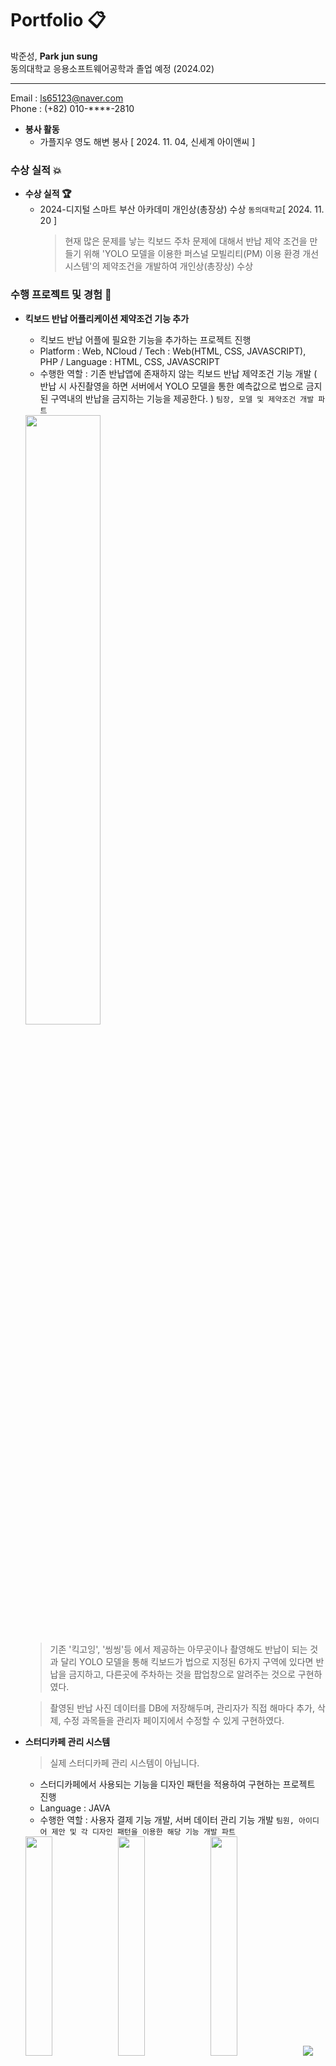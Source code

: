 # Portfolio :clipboard:
박준성, <b>Park jun sung</b></br>
동의대학교 응용소프트웨어공학과 졸업 예정 (2024.02)

---

Email : ls65123@naver.com</br>
Phone : (+82) 010-****-2810

- <b>봉사 활동</b>
  - 가플지우 영도 해변 봉사 [ 2024. 11. 04, 신세계 아이앤씨 ]

### 수상 실적  :boom:
- <b>수상 실적 :trophy:</b>
  - 2024-디지털 스마트 부산 아카데미 개인상(총장상) 수상 ```동의대학교```[ 2024. 11. 20 ]
    > 현재 많은 문제를 낳는 킥보드 주차 문제에 대해서 반납 제약 조건을 만들기 위해 'YOLO 모델을 이용한 퍼스널 모빌리티(PM) 이용 환경 개선 시스템'의 제약조건을 개발하여 개인상(총장상) 수상  
### 수행 프로젝트 및 경험 :seedling:
- **킥보드 반납 어플리케이션 제약조건 기능 추가**
  - 킥보드 반납 어플에 필요한 기능을 추가하는 프로젝트 진행
  - Platform : Web, NCloud / Tech : Web(HTML, CSS, JAVASCRIPT), PHP / Language : HTML, CSS, JAVASCRIPT
  - 수행한 역할 :  기존 반납앱에 존재하지 않는 킥보드 반납 제약조건 기능 개발  ( 반납 시 사진촬영을 하면 서버에서 YOLO 모델을 통한 예측값으로 법으로 금지된 구역내의 반납을 금지하는 기능을 제공한다. ) ```팀장, 모델 및 제약조건 개발 파트```
  <img src="https://github.com/AnHyeontaek/Portfolio/assets/81468759/a2b96570-9a85-4e6c-a00c-ea9aff57c3ec" width="50%" height="50%"/>

  > 기존 '킥고잉', '씽씽'등 에서 제공하는 아무곳이나 촬영해도 반납이 되는 것과 달리 YOLO 모델을 통해 킥보드가 법으로 지정된 6가지 구역에 있다면 반납을 금지하고, 다른곳에 주차하는 것을 팝업창으로 알려주는 것으로 구현하였다. 
  
  > 촬영된 반납 사진 데이터를 DB에 저장해두며, 관리자가 직접 해마다 추가, 삭제, 수정 과목들을 관리자 페이지에서 수정할 수 있게 구현하였다.

- **스터디카페 관리 시스템**
  > 실제 스터디카페 관리 시스템이 아닙니다. 
  - 스터디카페에서 사용되는 기능을 디자인 패턴을 적용하여 구현하는 프로젝트 진행
  - Language : JAVA
  - 수행한 역할 : 사용자 결제 기능 개발, 서버 데이터 관리 기능 개발 ```팀원, 아이디어 제안 및 각 디자인 패턴을 이용한 해당 기능 개발 파트```
  <img src="https://github.com/AnHyeontaek/Portfolio/assets/81468759/faef1ccd-619a-4a86-9e77-08d533ecb5f7" width="30%" heigth="30%"/>
  <img src="https://github.com/AnHyeontaek/Portfolio/assets/81468759/f4d05421-050f-4510-b24f-7302d0a36242" width="30%" height="30%"/>
  <img src="https://github.com/AnHyeontaek/Portfolio/assets/81468759/8c611f53-c111-4b59-83c3-5f70f001f92c" width="30%" height="30%"/>
  <img src="http:"
  
  > 사용자와 관리자 간의 상호작용을 목표로 하는 정보 교환 서비스를 제공한다.

  > Builder Pattern(빌더 패턴)을 적용하여 사용자의 결제 정보를 입력받는데 필수 정보와 선택 정보를 구분하여 객체 생성을 깔끔하고 유연하게 하고, Strategy Pattern(전략 패턴)을 적용하여 데이터 추가, 조회, 삭제 등 비슷한 행위를 하는 기능들을 쉽게 접근하여 관리할 수 있게 한다. 

- **기숙사 관리 시스템**
  > 실제 기숙사 관리 시스템이 아닙니다. 
  - 기숙사 호실 관리, 관생 관리, 외박 정보 관리 기능을 포함한 전반적인 기숙사 관리 시스템
  - Language : PL/SQL 
  - 수행한 역할 : 관생 정보 입력, 수정, 삭제 조회와 같은 관생 정보의 CRUD 기능 개발 ```팀원, 관생 정보 관리 파트```

- **ROS를 활용한 자율주행 시스템**
  - 주어진 운전면허시험장 지도에서 로봇이 정해진 경로대로 이동하며 정지선, 신호등, 차선 등 장애물을 인식하며 실제 운전면허 시험장처럼 주행하는 시스템
  - Platform : Linux / Tech : ROS / Language : PYTHON
  - 수행한 역할 : ROS를 활용한 전반적인 주행 기능 개발(카메라 및 라이다 센서를 이용하여 객체를 인식하고 상황에 맞게 주행하는 기능을 제공한다.)```팀장, 주행 기능 및 객체 인식 기능 개발 파트```
  <img src="https://github.com/AnHyeontaek/Portfolio/assets/81468759/5352712f-82f5-4f0e-ae3e-0aa17719a7d1" width="30%" height="30%"/>
  <img src="https://github.com/AnHyeontaek/Portfolio/assets/81468759/9dc30dee-ed03-4b16-a306-93f67adf4434" width="30%" height="30%"/>
  <img src="https://github.com/AnHyeontaek/Portfolio/assets/81468759/d38d2960-63f2-4c39-ae14-99c502675080" width="30%" height="30%"/>
  
  > LaserScan에서의 scan 토픽을 구독하여 [전방, 좌측, 우측] 데이터 형식으로 처리한다. 

  > Lidar 센서의 데이터를 활용하여 정지선, 중앙선, 장애물 등 각 상황에 맞게 주행 경로에 따라 주행한다.

- **지역경제를 살리기 위한 숨은 명소 사진 퀴즈 어플리케이션, Catch B**
  - COVID19로 큰 경제적 타격을 입은 관광지 지역의 상권을 회복하기 위해 여행자에게 여행의 동기를 부여하고자 숨은 명소의 사진을 퀴즈로 내고 여행객들이 직접 방문한 후 해당 명소의 사진을 제출하면 보상을 제공하는 어플리케이션
  - 기대효과 : 여행객 - Credit을 통한 상품 교환 / 지역 소상공인 - 여행객 증가로 인한 매출 증가와 같이 서로 WIN-WIN하는 구조를 가짐
  - Platform : Android / Tech : Android Studio, **Spring Boot** / Language : JAVA
  - 수행한 역할 : 아이디어 제안 및 시스템 설계, SpringBoot를 사용하여 Back-End 구현, 메인화면과 같은 사용자 Front-End 제작  ```팀장, BackEnd 및 사용자 FrontEnd 파트```
  <img src="https://github.com/AnHyeontaek/Portfolio/assets/81468759/2295c5bd-917b-40ef-afae-3d3c63ecfd8b" width="50%" height="20%" />
  <img src="https://github.com/AnHyeontaek/Portfolio/assets/81468759/d80d57df-3863-402d-bc78-d0f65e3afe7f" width="33%" height="20%" />
<br></br>
  > 정보를 제공하는 서버는 MVC 패턴으로 Spring Boot을 활용해 구축하여 REST API를 통해 JSON 파일을 통해 전달하고 저장하도록 구현하였다. 정보는 사진 정보, 사용자 정보, 기프티콘 정보, 사용자 활동 정보(찜, 댓글, 보상 내역)를 제공한다.

  > 또한, 서버에서 제공된 JSON 파일을 활용하여 사용자에게 보여주는 View 작업을 진행하였다.

- **Lidar(라이다)센서를 이용한 메타버스 실내지도 자동화 구축 시스템**
  - 현재 서비스하지 않는 실내지도를 제공하기 위해 Lidar센서를 이용하여 맵을 촬영한 후 구축하는 것을 자동화하고 이를 메타버스와 연계하여 제공하는 시스템
  - Platform : Linux, NCloud / Tech : ROS, Spring Boot, Raspberry Pi / Language : JAVA, PYTHON
  - 수행한 역할 : 아이디어 제안, Spring Boot를 사용하여 Back-End 구현, Unity에서의 맵 모델링 ```팀장, BackEnd 파트 및 맵 모델링 파트```
  <img src="https://github.com/AnHyeontaek/Portfolio/assets/81468759/06391c8d-9810-4e37-b187-f2bcc31b8654" width="33%" height="33%"/>
  <img src="https://github.com/AnHyeontaek/Portfolio/assets/81468759/c17b2f1a-a175-44a7-88e3-360a31e5c303" width="33%" height="50%"/>
  <img src="https://github.com/AnHyeontaek/Portfolio/assets/81468759/b0aefcb4-0801-47a1-857e-1c85e0420404" width="33%" height="33%"/>
  
  > 라즈베리파이와 Lidar센서를 연결하여 촬영을 한 후, PCL(Point Cloud Library)를 통해 촬영된 포인트 클라우드를 합병하고 obj파일로 변환한다. 그 후 POST방식으로 서버에 전송하여 저장한다.

  > 이 프로젝트를 통해 접해보지 못한 기술들을 습득하며 좋은 경험이 되었고, 프로젝트가 끝난 후, ‘2021학년도 동계계절학기 캡스톤디자인 경진대회에서 대상을 수상하였다.

- **책을 통한 대학교 멘토-멘티 플랫폼 "도르마북"**
  
  <img src="https://github.com/AnHyeontaek/Portfolio/assets/81468759/cfcd002b-6031-40b0-a2df-f20ddf9e6203" width="50%" height="50%"/>
  
  - 게시판을 이용하여 책을 통해 멘토-멘티 관계를 형성시켜주고, 1대1 화상회의 및 채팅 기능을 제공하는 학습실을 제공해주는 플랫폼
  - Platform : Linux, AWS EC2 / Tech : SpringBoot, JPA, JWT, WebSocket / Language : JAVA
  - 수행한 역할 : 아이디어 제안, SpringBoot를 사용한 BackEnd 구현, DB 설계, JWT를 적용한 서버와의 API 통신 구현, 게시판 관련 API 구현 ```팀원, BackEnd 및 게시판 API 구현 담당```
  
  <img src="https://github.com/AnHyeontaek/Portfolio/assets/81468759/304240d3-962d-4008-bb4e-858b21fd53ab" width="30%" height="30%"/>
  <img src="https://github.com/AnHyeontaek/Portfolio/assets/81468759/fb2597d9-1546-4fe1-a518-92dad612f17d" width="40%" height="40%"/>
  <img src="https://github.com/AnHyeontaek/Portfolio/assets/81468759/b55b5335-09f2-44a8-80a7-8d52dc3f78a9" width="45%" height="45%"/>
  <img src="https://github.com/AnHyeontaek/Portfolio/assets/81468759/8a80693e-3c51-498d-bbe9-8ae927ace2d3" width="45%" height="45%"/>

  > 서버는 SpringBoot를 사용하여 구축하였으며, REST API를 통한 JSON 데이터를 주고 받는다. 로그인 시 JWT가 발급이 되고, API를 호출할 때 JWT를 사용해야만 호출되도록 구현하였다. 

  > 1대1 화상회의 및 채팅 기능은 WebRTC를 사용하여 구현하였다.

### 사용 가능한 언어 :capital_abcd:

- C
- C++
- JAVA
- PYTHON
